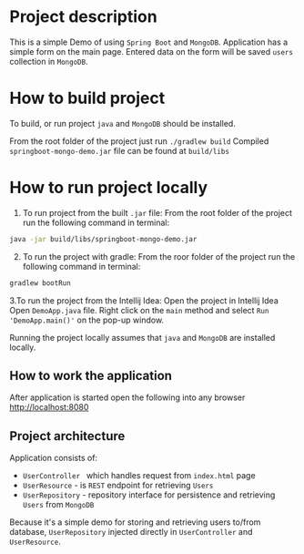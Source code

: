 # Project description
This is a simple Demo of using `Spring Boot` and `MongoDB`. Application has a simple form on the main page. 
Entered data on the form will be saved `users` collection in `MongoDB`. 

# How to build project
To build, or run project `java` and `MongoDB` should be installed.

From the root folder of the project just run `./gradlew build`
Compiled `springboot-mongo-demo.jar` file can be found at `build/libs`

# How to run project locally

1. To run project from the built `.jar` file:
From the root folder of the project run the following command in terminal:
```bash
java -jar build/libs/springboot-mongo-demo.jar
```

2. To run the project with gradle:
From the roor folder of the project run the following command in terminal:
```bash
gradlew bootRun
```

3.To run the project from the Intellij Idea:
Open the project in Intellij Idea  
Open `DemoApp.java` file. Right click on the `main` method and select `Run 'DemoApp.main()'` on the pop-up window.

Running the project locally assumes that `java` and `MongoDB` are installed locally.

## How to work the application
After application is started open the following into any browser [http://localhost:8080](http://localhost:8080)

## Project architecture
Application consists of:
* `UserController ` which handles request from `index.html` page
* `UserResource` - is `REST` endpoint for retrieving `Users`
* `UserRepository` - repository interface for persistence and retrieving `Users` from `MongoDB`

Because it's a simple demo for storing and retrieving users to/from database, `UserRepository` injected directly in 
`UserController` and `UserResource`.
